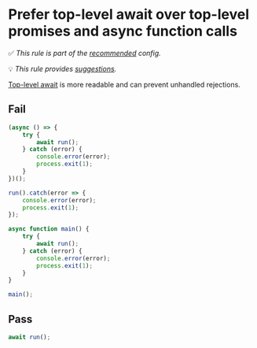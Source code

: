 # Prefer top-level await over top-level promises and async function calls

✅ *This rule is part of the [recommended](https://github.com/sindresorhus/eslint-plugin-unicorn#recommended-config) config.*

💡 *This rule provides [suggestions](https://eslint.org/docs/developer-guide/working-with-rules#providing-suggestions).*

[Top-level await](https://developer.mozilla.org/en-US/docs/Web/JavaScript/Reference/Operators/await#top-level-await) is more readable and can prevent unhandled rejections.

## Fail

```js
(async () => {
	try {
		await run();
	} catch (error) {
		console.error(error);
		process.exit(1);
	}
})();
```

```js
run().catch(error => {
	console.error(error);
	process.exit(1);
});
```

```js
async function main() {
	try {
		await run();
	} catch (error) {
		console.error(error);
		process.exit(1);
	}
}

main();
```

## Pass

```js
await run();
```
